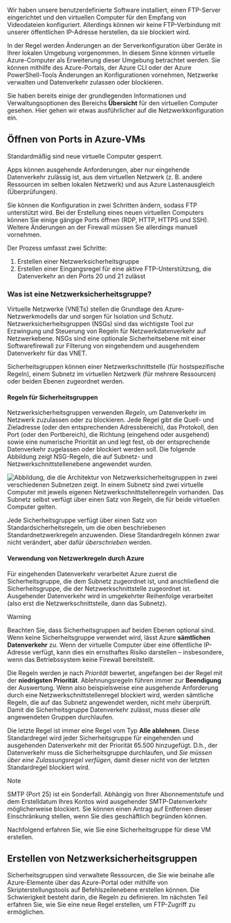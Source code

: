 Wir haben unsere benutzerdefinierte Software installiert, einen FTP-Server eingerichtet und den virtuellen Computer für den Empfang von Videodateien konfiguriert. Allerdings können wir keine FTP-Verbindung mit unserer öffentlichen IP-Adresse herstellen, da sie blockiert wird. 

In der Regel werden Änderungen an der Serverkonfiguration über Geräte in Ihrer lokalen Umgebung vorgenommen. In diesem Sinne können virtuelle Azure-Computer als Erweiterung dieser Umgebung betrachtet werden. Sie können mithilfe des Azure-Portals, der Azure CLI oder der Azure PowerShell-Tools Änderungen an Konfigurationen vornehmen, Netzwerke verwalten und Datenverkehr zulassen oder blockieren.

Sie haben bereits einige der grundlegenden Informationen und Verwaltungsoptionen des Bereichs **Übersicht** für den virtuellen Computer gesehen. Hier gehen wir etwas ausführlicher auf die Netzwerkkonfiguration ein.

## <a name="opening-ports-in-azure-vms"></a>Öffnen von Ports in Azure-VMs

Standardmäßig sind neue virtuelle Computer gesperrt. 

Apps können ausgehende Anforderungen, aber nur eingehende Datenverkehr zulässig ist, aus dem virtuellen Netzwerk (z. B. andere Ressourcen im selben lokalen Netzwerk) und aus Azure Lastenausgleich (Überprüfungen).

Sie können die Konfiguration in zwei Schritten ändern, sodass FTP unterstützt wird. Bei der Erstellung eines neuen virtuellen Computers können Sie einige gängige Ports öffnen (RDP, HTTP, HTTPS und SSH). Weitere Änderungen an der Firewall müssen Sie allerdings manuell vornehmen.

Der Prozess umfasst zwei Schritte:

1. Erstellen einer Netzwerksicherheitsgruppe
2. Erstellen einer Eingangsregel für eine aktive FTP-Unterstützung, die Datenverkehr an den Ports 20 und 21 zulässt

### <a name="what-is-a-network-security-group"></a>Was ist eine Netzwerksicherheitsgruppe?

Virtuelle Netzwerke (VNETs) stellen die Grundlage des Azure-Netzwerkmodells dar und sorgen für Isolation und Schutz. Netzwerksicherheitsgruppen (NSGs) sind das wichtigste Tool zur Erzwingung und Steuerung von Regeln für Netzwerkdatenverkehr auf Netzwerkebene. NSGs sind eine optionale Sicherheitsebene mit einer Softwarefirewall zur Filterung von eingehendem und ausgehendem Datenverkehr für das VNET. 

Sicherheitsgruppen können einer Netzwerkschnittstelle (für hostspezifische Regeln), einem Subnetz im virtuellen Netzwerk (für mehrere Ressourcen) oder beiden Ebenen zugeordnet werden. 

#### <a name="security-group-rules"></a>Regeln für Sicherheitsgruppen

Netzwerksicherheitsgruppen verwenden _Regeln_, um Datenverkehr im Netzwerk zuzulassen oder zu blockieren. Jede Regel gibt die Quell- und Zieladresse (oder den entsprechenden Adressbereich), das Protokoll, den Port (oder den Portbereich), die Richtung (eingehend oder ausgehend) sowie eine numerische Priorität an und legt fest, ob der entsprechende Datenverkehr zugelassen oder blockiert werden soll. Die folgende Abbildung zeigt NSG-Regeln, die auf Subnetz- und Netzwerkschnittstellenebene angewendet wurden.

![Abbildung, die die Architektur von Netzwerksicherheitsgruppen in zwei verschiedenen Subnetzen zeigt. In einem Subnetz sind zwei virtuelle Computer mit jeweils eigenen Netzwerkschnittstellenregeln vorhanden.  Das Subnetz selbst verfügt über einen Satz von Regeln, die für beide virtuellen Computer gelten.](../media/7-nsg-rules.png)

Jede Sicherheitsgruppe verfügt über einen Satz von Standardsicherheitsregeln, um die oben beschriebenen Standardnetzwerkregeln anzuwenden. Diese Standardregeln können zwar nicht verändert, aber dafür _überschrieben_ werden.

#### <a name="how-azure-uses-network-rules"></a>Verwendung von Netzwerkregeln durch Azure

Für eingehenden Datenverkehr verarbeitet Azure zuerst die Sicherheitsgruppe, die dem Subnetz zugeordnet ist, und anschließend die Sicherheitsgruppe, die der Netzwerkschnittstelle zugeordnet ist. Ausgehender Datenverkehr wird in umgekehrter Reihenfolge verarbeitet (also erst die Netzwerkschnittstelle, dann das Subnetz).

> [!WARNING]
> Beachten Sie, dass Sicherheitsgruppen auf beiden Ebenen optional sind. Wenn keine Sicherheitsgruppe verwendet wird, lässt Azure **sämtlichen Datenverkehr** zu. Wenn der virtuelle Computer über eine öffentliche IP-Adresse verfügt, kann dies ein ernsthaftes Risiko darstellen – insbesondere, wenn das Betriebssystem keine Firewall bereitstellt.

Die Regeln werden je nach _Priorität_ bewertet, angefangen bei der Regel mit der **niedrigsten Priorität**. Ablehnungsregeln führen immer zur **Beendigung** der Auswertung. Wenn also beispielsweise eine ausgehende Anforderung durch eine Netzwerkschnittstellenregel blockiert wird, werden sämtliche Regeln, die auf das Subnetz angewendet werden, nicht mehr überprüft. Damit die Sicherheitsgruppe Datenverkehr zulässt, muss dieser _alle_ angewendeten Gruppen durchlaufen.

Die letzte Regel ist immer eine Regel vom Typ **Alle ablehnen**. Diese Standardregel wird jeder Sicherheitsgruppe für eingehenden und ausgehenden Datenverkehr mit der Priorität 65.500 hinzugefügt. D.h., der Datenverkehr muss die Sicherheitsgruppe durchlaufen, und _Sie müssen über eine Zulassungsregel verfügen_, damit dieser nicht von der letzten Standardregel blockiert wird.

> [!NOTE]
> SMTP (Port 25) ist ein Sonderfall. Abhängig von Ihrer Abonnementstufe und dem Erstelldatum Ihres Kontos wird ausgehender SMTP-Datenverkehr möglicherweise blockiert. Sie können einen Antrag auf Entfernen dieser Einschränkung stellen, wenn Sie dies geschäftlich begründen können.

Nachfolgend erfahren Sie, wie Sie eine Sicherheitsgruppe für diese VM erstellen.

## <a name="creating-network-security-groups"></a>Erstellen von Netzwerksicherheitsgruppen

Sicherheitsgruppen sind verwaltete Ressourcen, die Sie wie beinahe alle Azure-Elemente über das Azure-Portal oder mithilfe von Skripterstellungstools auf Befehlszeilenebene erstellen können. Die Schwierigkeit besteht darin, die Regeln zu definieren. Im nächsten Teil erfahren Sie, wie Sie eine neue Regel erstellen, um FTP-Zugriff zu ermöglichen.